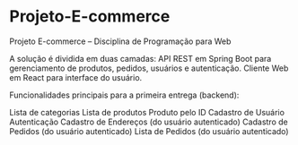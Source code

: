 # Projeto-E-commerce
Projeto E-commerce – Disciplina de Programação para Web


A solução é dividida em duas camadas:
API REST em Spring Boot para gerenciamento de produtos, pedidos, usuários e autenticação.
Cliente Web em React para interface do usuário.

Funcionalidades principais para a primeira entrega (backend):

Lista de categorias
Lista de produtos 
Produto pelo ID
Cadastro de Usuário
Autenticação
Cadastro de Endereços (do usuário autenticado)
Cadastro de Pedidos (do usuário autenticado)
Lista de Pedidos (do usuário autenticado)
